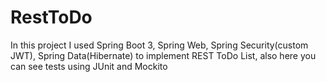 # RestToDo
In this project I used Spring Boot 3, Spring Web, Spring Security(custom JWT), Spring Data(Hibernate) to implement REST ToDo List, also here you can see tests using JUnit and Mockito
